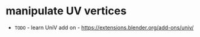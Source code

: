 # manipulate UV vertices

- `TODO` - learn UniV add on - https://extensions.blender.org/add-ons/univ/
